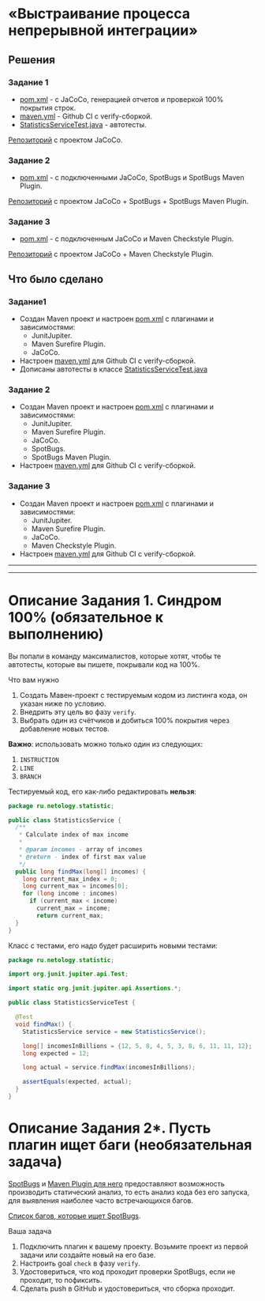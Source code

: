 # «Выстраивание процесса непрерывной интеграции»

## Решения
### Задание 1
* <a href="https://github.com/Nephedov/8.1.Java/blob/main/pom.xml">pom.xml</a> - c JaCoCo, генерацией отчетов и проверкой 100% покрытия строк.
* <a href="https://github.com/Nephedov/8.1.Java/blob/main/.github/workflows/maven.yml">maven.yml</a> - Github CI с verify-сборкой.
* <a href="https://github.com/Nephedov/8.1.Java/blob/main/src/test/java/ru/netology/statistic/StatisticsServiceTest.java">StatisticsServiceTest.java</a> - автотесты.

<a href="https://github.com/Nephedov/8.1.Java/tree/main">Репозиторий</a> с проектом JaCoCo.
### Задание 2
* <a href="https://github.com/Nephedov/8.2.Java/blob/main/pom.xml">pom.xml</a> - с подключенными JaCoCo, SpotBugs и SpotBugs Maven Plugin.

<a href="https://github.com/Nephedov/8.2.Java/tree/main">Репозиторий</a> с проектом JaCoCo + SpotBugs + SpotBugs Maven Plugin.

### Задание 3
* <a href="https://github.com/Nephedov/8.3.Java/blob/a9b5bddfceabf2e3ccf64ce14c4cc17e32d825a6/pom.xml">pom.xml</a> - с подключенным JaCoCo и Maven Checkstyle Plugin.

<a href="https://github.com/Nephedov/8.3.Java/tree/main">Репозиторий</a> с проектом JaCoCo + Maven Checkstyle Plugin.

## Что было сделано
### Задание1
* Создан Maven проект и настроен <a href="https://github.com/Nephedov/8.1.Java/blob/main/pom.xml">pom.xml</a> с плагинами и зависимостями:
  * JunitJupiter.
  * Maven Surefire Plugin.
  * JaCoCo.
* Настроен <a href="https://github.com/Nephedov/8.1.Java/blob/main/.github/workflows/maven.yml">maven.yml</a> для Github CI с verify-сборкой.
* Дописаны автотесты в классе <a href="https://github.com/Nephedov/8.1.Java/blob/main/src/test/java/ru/netology/statistic/StatisticsServiceTest.java">StatisticsServiceTest.java</a>

### Задание 2
* Создан Maven проект и настроен <a href="https://github.com/Nephedov/8.2.Java/blob/main/pom.xml">pom.xml</a> с плагинами и зависимостями:
  * JunitJupiter.
  * Maven Surefire Plugin.
  * JaCoCo.
  * SpotBugs.
  * SpotBugs Maven Plugin.
* Настроен <a href="https://github.com/Nephedov/8.2.Java/blob/main/.github/workflows/maven.yml">maven.yml</a> для Github CI с verify-сборкой.

### Задание 3
* Создан Maven проект и настроен <a href="https://github.com/Nephedov/8.3.Java/blob/main/pom.xml">pom.xml</a> с плагинами и зависимостями:
  * JunitJupiter.
  * Maven Surefire Plugin.
  * JaCoCo.
  * Maven Checkstyle Plugin.
* Настроен <a href="https://github.com/Nephedov/8.3.Java/blob/main/.github/workflows/maven.yml">maven.yml</a> для Github CI с verify-сборкой.


---
---


# Описание Задания 1. Синдром 100% (обязательное к выполнению)

Вы попали в команду максималистов, которые хотят, чтобы те автотесты, которые вы пишете, покрывали код на 100%.

Что вам нужно
1. Создать Мавен-проект с тестируемым кодом из листинга кода, он указан ниже по условию.
1. Внедрить эту цель во фазу `verify`.
1. Выбрать один из счётчиков и добиться 100% покрытия через добавление новых тестов.

**Важно**: использовать можно только один из следующих: 
1. `INSTRUCTION`
1. `LINE`
1. `BRANCH`

Тестируемый код, его как-либо редактировать **нельзя**:
```java
package ru.netology.statistic;

public class StatisticsService {
  /**
   * Calculate index of max income
   *
   * @param incomes - array of incomes
   * @return - index of first max value
   */
  public long findMax(long[] incomes) {
    long current_max_index = 0;
    long current_max = incomes[0];
    for (long income : incomes)
      if (current_max < income)
        current_max = income;
        return current_max;
  }
}
```

Класс с тестами, его надо будет расширить новыми тестами:
```java
package ru.netology.statistic;

import org.junit.jupiter.api.Test;

import static org.junit.jupiter.api.Assertions.*;

public class StatisticsServiceTest {

  @Test
  void findMax() {
    StatisticsService service = new StatisticsService();

    long[] incomesInBillions = {12, 5, 8, 4, 5, 3, 8, 6, 11, 11, 12};
    long expected = 12;

    long actual = service.findMax(incomesInBillions);

    assertEquals(expected, actual);
  }
}
```

# Описание Задания 2*. Пусть плагин ищет баги (необязательная задача)

[SpotBugs](https://spotbugs.github.io) и [Maven Plugin для него](https://spotbugs.readthedocs.io/en/latest/maven.html) предоставляют возможность производить статический анализ, то есть анализ кода без его запуска, для выявления наиболее часто встречающихся багов.

[Список багов, которые ищет SpotBugs](https://spotbugs.readthedocs.io/en/latest/bugDescriptions.html).

Ваша задача
1. Подключить плагин к вашему проекту. Возьмите проект из первой задачи или создайте новый на его базе.
1. Настроить goal `check` в фазу `verify`.
1. Удостовериться, что код проходит проверки SpotBugs, если не проходит, то пофиксить.
1. Сделать push в GitHub и удостовериться, что сборка проходит.
